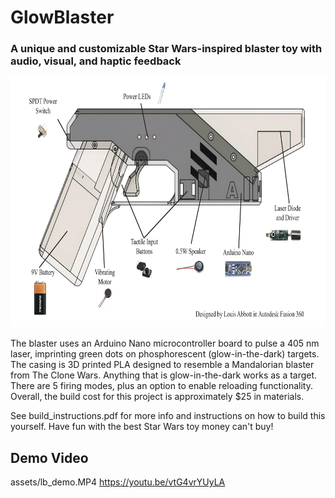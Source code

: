 # GlowBlaster
### A unique and customizable Star Wars-inspired blaster toy with audio, visual, and haptic feedback

<p align="center">
  <img src="assets/lb_parts.jpg" height=400>
</p>

The blaster uses an Arduino Nano microcontroller board to pulse a 405 nm laser, imprinting green dots on phosphorescent (glow-in-the-dark) targets. The casing is 3D printed PLA designed to resemble a Mandalorian blaster from The Clone Wars. Anything that is glow-in-the-dark works as a target. There are 5 firing modes, plus an option to enable reloading functionality. Overall, the build cost for this project is approximately $25 in materials.

See build_instructions.pdf for more info and instructions on how to build this yourself. Have fun with the best Star Wars toy money can't buy!

## Demo Video
assets/lb_demo.MP4
https://youtu.be/vtG4vrYUyLA
